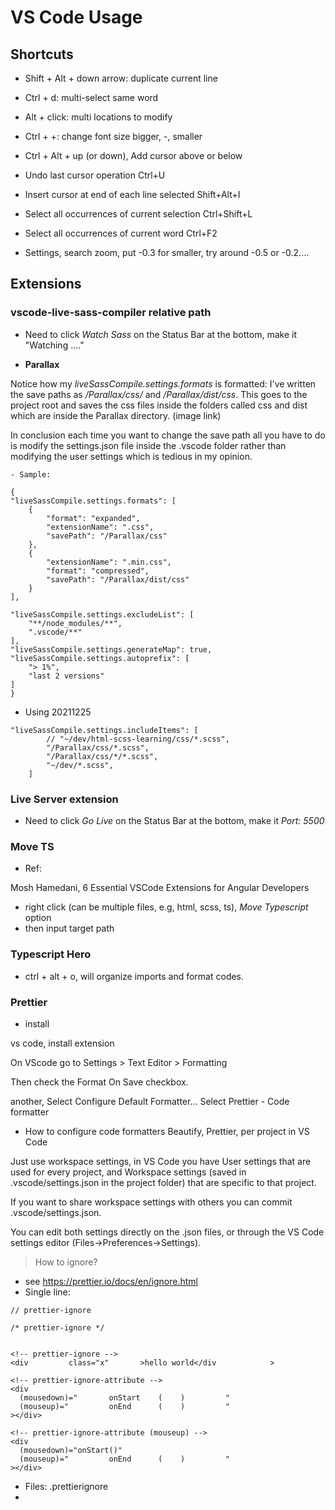 # VS Code Usage

## Shortcuts

- Shift + Alt + down arrow: duplicate current line
- Ctrl + d: multi-select same word
- Alt + click: multi locations to modify
- Ctrl + +: change font size bigger, -, smaller
- Ctrl + Alt + up (or down), Add cursor above or below
- Undo last cursor operation Ctrl+U
- Insert cursor at end of each line selected Shift+Alt+I
- Select all occurrences of current selection Ctrl+Shift+L
- Select all occurrences of current word Ctrl+F2

- Settings, search zoom, put -0.3 for smaller, try around -0.5 or -0.2....

## Extensions

### vscode-live-sass-compiler relative path

- Need to click _Watch Sass_ on the Status Bar at the bottom, make it "Watching ...."

- **Parallax**

Notice how my _liveSassCompile.settings.formats_ is formatted: I've written the save paths as _/Parallax/css/_ and _/Parallax/dist/css_. This goes to the project root and saves the css files inside the folders called css and dist which are inside the Parallax directory. (image link)

In conclusion each time you want to change the save path all you have to do is modify the settings.json file inside the .vscode folder rather than modifying the user settings which is tedious in my opinion.

```
- Sample:

{
"liveSassCompile.settings.formats": [
    {
        "format": "expanded",
        "extensionName": ".css",
        "savePath": "/Parallax/css"
    },
    {
        "extensionName": ".min.css",
        "format": "compressed",
        "savePath": "/Parallax/dist/css"
    }
],

"liveSassCompile.settings.excludeList": [
    "**/node_modules/**",
    ".vscode/**"
],
"liveSassCompile.settings.generateMap": true,
"liveSassCompile.settings.autoprefix": [
    "> 1%",
    "last 2 versions"
]
}
```

- Using 20211225

```
"liveSassCompile.settings.includeItems": [
        // "~/dev/html-scss-learning/css/*.scss",
        "/Parallax/css/*.scss",
        "/Parallax/css/*/*.scss",
        "~/dev/*.scss",
    ]
```

### Live Server extension

- Need to click _Go Live_ on the Status Bar at the bottom, make it _Port: 5500_

### Move TS

- Ref:

Mosh Hamedani, 6 Essential VSCode Extensions for Angular Developers

- right click (can be multiple files, e.g, html, scss, ts), _Move Typescript_ option
- then input target path

### Typescript Hero

- ctrl + alt + o, will organize imports and format codes.

### Prettier

- install

vs code, install extension

On VScode go to Settings > Text Editor > Formatting

Then check the Format On Save checkbox.

another, Select Configure Default Formatter...
Select Prettier - Code formatter

- How to configure code formatters Beautify, Prettier, per project in VS Code

Just use workspace settings, in VS Code you have User settings that are used for every project, and Workspace settings (saved in .vscode/settings.json in the project folder) that are specific to that project.

If you want to share workspace settings with others you can commit .vscode/settings.json.

You can edit both settings directly on the .json files, or through the VS Code settings editor (Files->Preferences->Settings).

> How to ignore?

- see https://prettier.io/docs/en/ignore.html
- Single line:

```
// prettier-ignore

/* prettier-ignore */


<!-- prettier-ignore -->
<div         class="x"       >hello world</div            >

<!-- prettier-ignore-attribute -->
<div
  (mousedown)="       onStart    (    )         "
  (mouseup)="         onEnd      (    )         "
></div>

<!-- prettier-ignore-attribute (mouseup) -->
<div
  (mousedown)="onStart()"
  (mouseup)="         onEnd      (    )         "
></div>

```

- Files: .prettierignore
-
